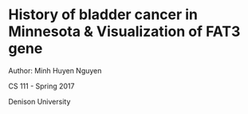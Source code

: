 # History of bladder cancer in Minnesota & Visualization of FAT3 gene
Author: Minh Huyen Nguyen

CS 111 - Spring 2017 

Denison University
